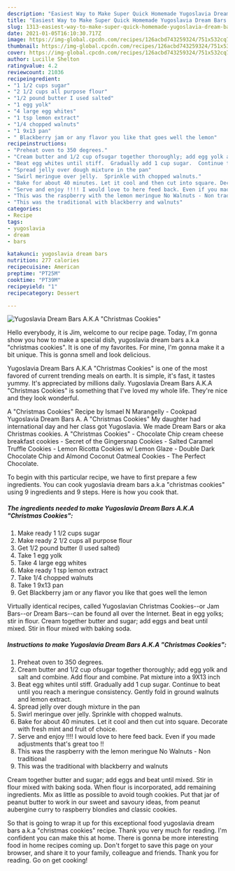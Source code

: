 ```yaml
---
description: "Easiest Way to Make Super Quick Homemade Yugoslavia Dream Bars A.K.A &amp;#34;Christmas Cookies&amp;#34;"
title: "Easiest Way to Make Super Quick Homemade Yugoslavia Dream Bars A.K.A &amp;#34;Christmas Cookies&amp;#34;"
slug: 1313-easiest-way-to-make-super-quick-homemade-yugoslavia-dream-bars-aka-and-34-christmas-cookies-and-34
date: 2021-01-05T16:10:30.717Z
image: https://img-global.cpcdn.com/recipes/126acbd743259324/751x532cq70/yugoslavia-dream-bars-aka-christmas-cookies-recipe-main-photo.jpg
thumbnail: https://img-global.cpcdn.com/recipes/126acbd743259324/751x532cq70/yugoslavia-dream-bars-aka-christmas-cookies-recipe-main-photo.jpg
cover: https://img-global.cpcdn.com/recipes/126acbd743259324/751x532cq70/yugoslavia-dream-bars-aka-christmas-cookies-recipe-main-photo.jpg
author: Lucille Shelton
ratingvalue: 4.2
reviewcount: 21036
recipeingredient:
- "1 1/2 cups sugar"
- "2 1/2 cups all purpose flour"
- "1/2 pound butter I used salted"
- "1 egg yolk"
- "4 large egg whites"
- "1 tsp lemon extract"
- "1/4 chopped walnuts"
- "1 9x13 pan"
- " Blackberry jam or any flavor you like that goes well the lemon"
recipeinstructions:
- "Preheat oven to 350 degrees."
- "Cream butter and 1/2 cup ofsugar together thoroughly; add egg yolk and salt and combine.  Add flour and combine.  Pat mixture into a 9X13 inch"
- "Beat egg whites until stiff.  Gradually add 1 cup sugar.  Continue to beat until you reach a meringue consistency.  Gently fold in ground walnuts and lemon extract."
- "Spread jelly over dough mixture in the pan"
- "Swirl meringue over jelly.  Sprinkle with chopped walnuts."
- "Bake for about 40 minutes. Let it cool and then cut into square. Decorate with fresh mint and fruit of choice."
- "Serve and enjoy !!!! I would love to here feed back. Even if you made adjustments that&#39;s great too !!"
- "This was the raspberry with the lemon meringue No Walnuts - Non traditional"
- "This was the traditional with blackberry and walnuts"
categories:
- Recipe
tags:
- yugoslavia
- dream
- bars

katakunci: yugoslavia dream bars 
nutrition: 277 calories
recipecuisine: American
preptime: "PT25M"
cooktime: "PT39M"
recipeyield: "1"
recipecategory: Dessert

---
```



![Yugoslavia Dream Bars A.K.A &#34;Christmas Cookies&#34;](https://img-global.cpcdn.com/recipes/126acbd743259324/751x532cq70/yugoslavia-dream-bars-aka-christmas-cookies-recipe-main-photo.jpg)

Hello everybody, it is Jim, welcome to our recipe page. Today, I'm gonna show you how to make a special dish, yugoslavia dream bars a.k.a &#34;christmas cookies&#34;. It is one of my favorites. For mine, I'm gonna make it a bit unique. This is gonna smell and look delicious.

Yugoslavia Dream Bars A.K.A &#34;Christmas Cookies&#34; is one of the most favored of current trending meals on earth. It is simple, it's fast, it tastes yummy. It's appreciated by millions daily. Yugoslavia Dream Bars A.K.A &#34;Christmas Cookies&#34; is something that I've loved my whole life. They're nice and they look wonderful.

A &#34;Christmas Cookies&#34; Recipe by Ismael N Marangelly - Cookpad Yugoslavia Dream Bars A. A &#34;Christmas Cookies&#34; My daughter had international day and her class got Yugoslavia. We made Dream Bars or aka Christmas cookies. A &#34;Christmas Cookies&#34; - Chocolate Chip cream cheese breakfast cookies - Secret of the Gingersnap Cookies - Salted Caramel Truffle Cookies - Lemon Ricotta Cookies w/ Lemon Glaze - Double Dark Chocolate Chip and Almond Coconut Oatmeal Cookies - The Perfect Chocolate.


To begin with this particular recipe, we have to first prepare a few ingredients. You can cook yugoslavia dream bars a.k.a &#34;christmas cookies&#34; using 9 ingredients and 9 steps. Here is how you cook that.

<!--inarticleads1-->

##### The ingredients needed to make Yugoslavia Dream Bars A.K.A &#34;Christmas Cookies&#34;:

1. Make ready 1 1/2 cups sugar
1. Make ready 2 1/2 cups all purpose flour
1. Get 1/2 pound butter (I used salted)
1. Take 1 egg yolk
1. Take 4 large egg whites
1. Make ready 1 tsp lemon extract
1. Take 1/4 chopped walnuts
1. Take 1 9x13 pan
1. Get  Blackberry jam or any flavor you like that goes well the lemon


Virtually identical recipes, called Yugoslavian Christmas Cookies--or Jam Bars--or Dream Bars--can be found all over the Internet. Beat in egg yolks; stir in flour. Cream together butter and sugar; add eggs and beat until mixed. Stir in flour mixed with baking soda. 

<!--inarticleads2-->

##### Instructions to make Yugoslavia Dream Bars A.K.A &#34;Christmas Cookies&#34;:

1. Preheat oven to 350 degrees.
1. Cream butter and 1/2 cup ofsugar together thoroughly; add egg yolk and salt and combine.  Add flour and combine.  Pat mixture into a 9X13 inch
1. Beat egg whites until stiff.  Gradually add 1 cup sugar.  Continue to beat until you reach a meringue consistency.  Gently fold in ground walnuts and lemon extract.
1. Spread jelly over dough mixture in the pan
1. Swirl meringue over jelly.  Sprinkle with chopped walnuts.
1. Bake for about 40 minutes. Let it cool and then cut into square. Decorate with fresh mint and fruit of choice.
1. Serve and enjoy !!!! I would love to here feed back. Even if you made adjustments that&#39;s great too !!
1. This was the raspberry with the lemon meringue No Walnuts - Non traditional
1. This was the traditional with blackberry and walnuts


Cream together butter and sugar; add eggs and beat until mixed. Stir in flour mixed with baking soda. When flour is incorporated, add remaining ingredients. Mix as little as possible to avoid tough cookies. Put that jar of peanut butter to work in our sweet and savoury ideas, from peanut aubergine curry to raspberry blondies and classic cookies. 

So that is going to wrap it up for this exceptional food yugoslavia dream bars a.k.a &#34;christmas cookies&#34; recipe. Thank you very much for reading. I'm confident you can make this at home. There is gonna be more interesting food in home recipes coming up. Don't forget to save this page on your browser, and share it to your family, colleague and friends. Thank you for reading. Go on get cooking!
